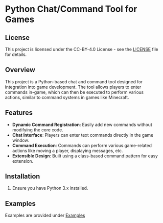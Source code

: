 # Python Chat/Command Tool for Games

## License

This project is licensed under the CC-BY-4.0 License - see the [LICENSE](LICENSE) file for details.

## Overview

This project is a Python-based chat and command tool designed for integration into game development. The tool allows players to enter commands in-game, which can then be executed to perform various actions, similar to command systems in games like Minecraft.

## Features

- **Dynamic Command Registration**: Easily add new commands without modifying the core code.
- **Chat Interface**: Players can enter text commands directly in the game window.
- **Command Execution**: Commands can perform various game-related actions like moving a player, displaying messages, etc.
- **Extensible Design**: Built using a class-based command pattern for easy extension.

## Installation

1. Ensure you have Python 3.x installed.

## Examples

Examples are provided under [Examples](examples)
